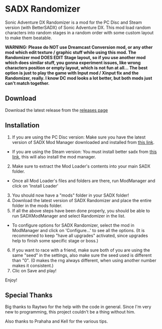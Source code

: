 SADX Randomizer
==============

Sonic Adventure DX Randomizer is a mod for the PC Disc and Steam version (with BetterSADX) of Sonic Adventure DX. This mod load random characters into random stages in a random order with some custom layout to make them beatable.

**WARNING: Please do NOT use Dreamcast Conversion mod, or any other mod which edit texture / graphic stuff while using this mod. The Randomizer mod DOES EDIT Stage layout, so if you use another mod which does similar stuff, you gonna experiment issues, like wrong characters position or empty layout, which is not fun at all... The best option is just to play the game with Input mod / Xinput fix and the Randomizer, really. I know DC mod looks a lot better, but both mods just can't match together.**

Download
--------

Download the latest release from the [releases page](https://github.com/Sora-yx/SADX-Randomizer/releases)

Installation
------------

1) If you are using the PC Disc version: Make sure you have the latest version of SADX Mod Manager downloaded and installed from [this link](http://mm.reimuhakurei.net/sadxmods/SADXModLoader.7z).

- If you are using the Steam version: You must install better sadx from [this link](https://steamcommunity.com/sharedfiles/filedetails/?id=299808681), this will also install the mod manager.

2) Make sure to extract the Mod Loader's contents into your main SADX folder.
 - Once all Mod Loader's files and folders are there, run ModManager and click on 'Install Loader'
3) You should now have a "mods" folder in your SADX folder!
4) Download the latest version of SADX Randomizer and place the entire folder in the mods folder.
5) If all the above steps have been done properly, you should be able to run SADXModManager and select Randomizer in the list.
 - To configure options for SADX Randomizer, select the mod in ModManager and click on 'Configure...' to see all the options. (It is recommened to keep "have all upgrades" activated, since upgrades help to finish some specific stage or boss.)
6) If you want to race with a friend, make sure both of you are using the same "seed" in the settings, also make sure the seed used is different than "0". (0 makes the rng always different, when using another number makes it consistent.)
7) Clic on Save and play!

Enjoy!

Special Thanks
------------

Big thanks to Raytwo for the help with the code in general. Since I'm very new to programming, this project couldn't be a thing without him.

Also thanks to Prahaha and Kell for the various tips.

